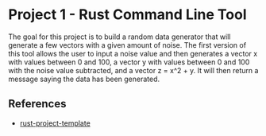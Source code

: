 # Project 1 - Rust Command Line Tool
The goal for this project is to build a random data generator that will generate a few vectors with a given amount of noise.
The first version of this tool allows the user to input a noise value and then generates a vector x with values between 0 and 100, a vector y with values between 0 and 100 with the noise value subtracted, and a vector z = x^2 + y. It will then return a message saying the data has been generated.

## References

* [rust-project-template](https://github.com/nogibjj/rust-new-project-template)

